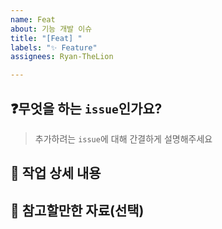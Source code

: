 ```yaml
---
name: Feat
about: 기능 개발 이슈
title: "[Feat] "
labels: "✨ Feature"
assignees: Ryan-TheLion

---
```


## ❓무엇을 하는 `issue`인가요?

> 추가하려는 `issue`에 대해 간결하게 설명해주세요

## 📝 작업 상세 내용

## 🔗 참고할만한 자료(선택)
